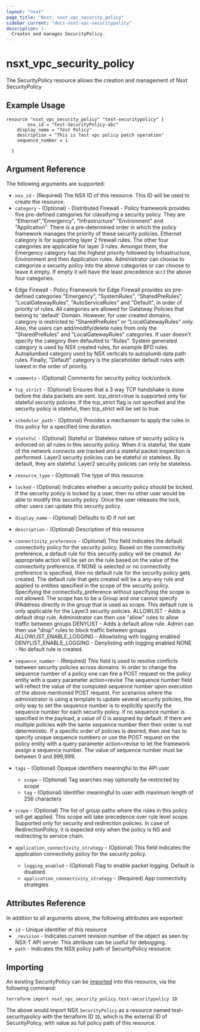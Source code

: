 ```yaml
---
layout: "nsxt"
page_title: "Nsxt: nsxt_vpc_security_policy"
sidebar_current: "docs-nsxt-vpc-securitypolicy"
description: |-
  Creates and manages SecurityPolicy.
---
```


<!--
    Copyright 2023 VMware, Inc.
    SPDX-License-Identifier: Mozilla Public License 2.0
-->

# nsxt_vpc_security_policy

The SecurityPolicy resource allows the creation and management of Nsxt SecurityPolicy

## Example Usage
```hcl
resource "nsxt_vpc_security_policy" "test-securitypolicy" {
    	nsx_id = "test-SecurityPolicy-abc"
	display_name = "Test Policy"
	description = "This is Test vpc policy patch operation"
	sequence_number = 1

  }
```

## Argument Reference

The following arguments are supported:

* `nsx_id` - (Required) The NSX ID of this resource. This ID will be used to create the resource.
* `category` - (Optional) - Distributed Firewall -
Policy framework provides five pre-defined categories for classifying
a security policy. They are "Ethernet","Emergency", "Infrastructure"
"Environment" and "Application". There is a pre-determined order in
which the policy framework manages the priority of these security
policies. Ethernet category is for supporting layer 2 firewall rules.
The other four categories are applicable for layer 3 rules. Amongst
them, the Emergency category has the highest priority followed by
Infrastructure, Environment and then Application rules. Administrator
can choose to categorize a security policy into the above categories
or can choose to leave it empty. If empty it will have the least
precedence w.r.t the above four categories.
- Edge Firewall -
Policy Framework for Edge Firewall provides six pre-defined categories
"Emergency", "SystemRules", "SharedPreRules", "LocalGatewayRules",
"AutoServiceRules" and "Default", in order of priority of rules.
All categories are allowed for Gatetway Policies that belong
to 'default' Domain. However, for user created domains, category is
restricted to "SharedPreRules" or "LocalGatewayRules" only. Also, the
users can add/modify/delete rules from only the "SharedPreRules" and
"LocalGatewayRules" categories. If user doesn't specify the category
then defaulted to "Rules". System generated category is used by NSX
created rules, for example BFD rules. Autoplumbed category used by
NSX verticals to autoplumb data path rules. Finally, "Default" category
is the placeholder default rules with lowest in the order of priority.

* `comments` - (Optional) Comments for security policy lock/unlock.
* `tcp_strict` - (Optional) Ensures that a 3 way TCP handshake is done before the data packets
are sent.
tcp_strict=true is supported only for stateful security policies.
If the tcp_strict flag is not specified and the security policy
is stateful, then tcp_strict will be set to true.

* `scheduler_path` - (Optional) Provides a mechanism to apply the rules in this policy for a specified
time duration.

* `stateful` - (Optional) Stateful or Stateless nature of security policy is enforced on all
rules in this security policy. When it is stateful, the state of
the network connects are tracked and a stateful packet inspection is
performed.
Layer3 security policies can be stateful or stateless. By default, they are stateful.
Layer2 security policies can only be stateless.

* `resource_type` - (Optional) The type of this resource.
* `locked` - (Optional) Indicates whether a security policy should be locked. If the
security policy is locked by a user, then no other user would
be able to modify this security policy. Once the user releases
the lock, other users can update this security policy.

* `display_name` - (Optional) Defaults to ID if not set
* `description` - (Optional) Description of this resource
* `connectivity_preference` - (Optional) This field indicates the default connectivity policy for the security
policy. Based on the connectivitiy preference, a default rule for this
security policy will be created. An appropriate action will be set on
the rule based on the value of the connectivity preference. If NONE is
selected or no connectivity preference is specified, then no default
rule for the security policy gets created. The default rule that gets
created will be a any-any rule and applied to entities specified in the
scope of the security policy. Specifying the connectivity_preference
without specifying the scope is not allowed. The scope has to be a
Group and one cannot specify IPAddress directly in the group that is
used as scope. This default rule is only applicable for the Layer3
security policies.
ALLOWLIST - Adds a default drop rule. Administrator can then use "allow"
rules to allow traffic between groups
DENYLIST - Adds a default allow rule. Admin can then use "drop" rules
to block traffic between groups
ALLOWLIST_ENABLE_LOGGING - Allowlisting with logging enabled
DENYLIST_ENABLE_LOGGING - Denylisting with logging enabled
NONE - No default rule is created.

* `sequence_number` - (Required) This field is used to resolve conflicts between security policies
across domains. In order to change the sequence number of a policy
one can fire a POST request on the policy entity with
a query parameter action=revise
The sequence number field will reflect the value of the computed
sequence number upon execution of the above mentioned POST request.
For scenarios where the administrator is using a template to update
several security policies, the only way to set the sequence number is
to explicitly specify the sequence number for each security policy.
If no sequence number is specified in the payload, a value of 0 is
assigned by default. If there are multiple policies with the same
sequence number then their order is not deterministic. If a specific
order of policies is desired, then one has to specify unique sequence
numbers or use the POST request on the policy entity with
a query parameter action=revise to let the framework assign a
sequence number.
The value of sequence number must be between 0 and 999,999.

* `tags` - (Optional) Opaque identifiers meaningful to the API user
  * `scope` - (Optional) Tag searches may optionally be restricted by scope
  * `tag` - (Optional) Identifier meaningful to user with maximum length of 256 characters
* `scope` - (Optional) The list of group paths where the rules in this policy will get
applied. This scope will take precedence over rule level scope.
Supported only for security and redirection policies. In case of
RedirectionPolicy, it is expected only when the policy is NS and
redirecting to service chain.

* `application_connectivity_strategy` - (Optional) This field indicates the application connectivity policy for the security
policy.

  * `logging_enabled` - (Optional) Flag to enable packet logging. Default is disabled.
  * `application_connectivity_strategy` - (Required) App connectivity strategies


## Attributes Reference

In addition to all arguments above, the following attributes are exported:

* `id` -  Unique identifier of this resource
* `_revision` -  Indicates current revision number of the object as seen by NSX-T API server. This attribute can be useful for debugging.
* `path` - Indicates the NSX policy path of SecurityPolicy resource.

## Importing

An existing SecurityPolicy can be [imported][docs-import] into this resource, via the following command:

[docs-import]: https://www.terraform.io/cli/import

```hcl
terraform import nsxt_vpc_security_policy.test-securitypolicy ID
```

The above would import NSX `SecurityPolicy` as a resource named test-securitypolicy with the terraform ID `ID`, 
which is the external ID of SecurityPolicy, with value as full policy path of this resource.
